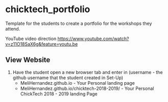 # chicktech_portfolio
Template for the students to create a portfolio for the workshops they attend.

YouTube video direction https://www.youtube.com/watch?v=z11O18SaX6g&feature=youtu.be

## View Website
1. Have the student open a new browser tab and enter in (username - the github username that the student created in Set-Up)
   - MeliHernandez.github.io - Your Personal landing page
   - MeliHernandez.github.io/chicktech-2018-2019/ - Your Personal ChickTech 2018 - 2019 landing Page
